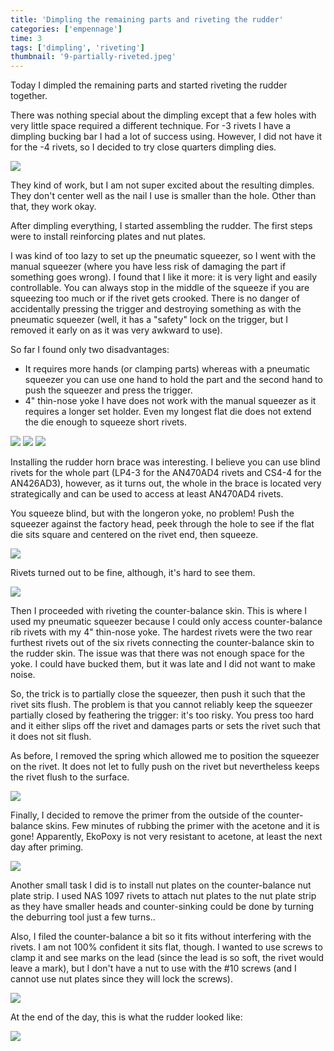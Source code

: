 ```yaml
---
title: 'Dimpling the remaining parts and riveting the rudder'
categories: ['empennage']
time: 3
tags: ['dimpling', 'riveting']
thumbnail: '9-partially-riveted.jpeg'
---
```


Today I dimpled the remaining parts and started riveting the rudder together.

<!-- more -->

There was nothing special about the dimpling except that a few holes with very little space required a different technique. For -3 rivets I have a dimpling bucking bar I had a lot of success using. However, I did not have it for the -4 rivets, so I decided to try close quarters dimpling dies.

![](0-close-quarters-dimple-die.jpeg)

They kind of work, but I am not super excited about the resulting dimples. They don't center well as the nail I use is smaller than the hole. Other than that, they work okay.

After dimpling everything, I started assembling the rudder. The first steps were to install reinforcing plates and nut plates.

I was kind of too lazy to set up the pneumatic squeezer, so I went with the manual squeezer (where you have less risk of damaging the part if something goes wrong). I found that I like it more: it is very light and easily controllable. You can always stop in the middle of the squeeze if you are squeezing too much or if the rivet gets crooked. There is no danger of accidentally pressing the trigger and destroying something as with the pneumatic squeezer (well, it has a "safety" lock on the trigger, but I removed it early on as it was very awkward to use).

So far I found only two disadvantages:

* It requires more hands (or clamping parts) whereas with a pneumatic squeezer you can use one hand to hold the part and the second hand to push the squeezer and press the trigger.
* 4" thin-nose yoke I have does not work with the manual squeezer as it requires a longer set holder. Even my longest flat die does not extend the die enough to squeeze short rivets.


![](1-beginning-assembly.jpeg)
![](2-nut-plate-installed.jpeg)
![](3-another-nut-plate.jpeg)

Installing the rudder horn brace was interesting. I believe you can use blind rivets for the whole part (LP4-3 for the AN470AD4 rivets and CS4-4 for the AN426AD3), however, as it turns out, the whole in the brace is located very strategically and can be used to access at least AN470AD4 rivets.

You squeeze blind, but with the longeron yoke, no problem! Push the squeezer against the factory head, peek through the hole to see if the flat die sits square and centered on the rivet end, then squeeze.

![](4-around-the-corner-squeezing.jpeg)

Rivets turned out to be fine, although, it's hard to see them.

![](5-hidden-rivets.jpeg)

Then I proceeded with riveting the counter-balance skin. This is where I used my pneumatic squeezer because I could only access counter-balance rib rivets with my 4" thin-nose yoke. The hardest rivets were the two rear furthest rivets out of the six rivets connecting the counter-balance skin to the rudder skin. The issue was that there was not enough space for the yoke. I could have bucked them, but it was late and I did not want to make noise.

So, the trick is to partially close the squeezer, then push it such that the rivet sits flush. The problem is that you cannot reliably keep the squeezer partially closed by feathering the trigger: it's too risky. You press too hard and it either slips off the rivet and damages parts or sets the rivet such that it does not sit flush.

As before, I removed the spring which allowed me to position the squeezer on the rivet. It does not let to fully push on the rivet but nevertheless keeps the rivet flush to the surface.

![](6-no-spring-squeezer.jpeg)

Finally, I decided to remove the primer from the outside of the counter-balance skins. Few minutes of rubbing the primer with the acetone and it is gone! Apparently, EkoPoxy is not very resistant to acetone, at least the next day after priming.

![](7-primer-is-gone.jpeg)

Another small task I did is to install nut plates on the counter-balance nut plate strip. I used NAS 1097 rivets to attach nut plates to the nut plate strip as they have smaller heads and counter-sinking could be done by turning the deburring tool just a few turns..

Also, I filed the counter-balance a bit so it fits without interfering with the rivets. I am not 100% confident it sits flat, though. I wanted to use screws to clamp it and see marks on the lead (since the lead is so soft, the rivet would leave a mark), but I don't have a nut to use with the #10 screws (and I cannot use nut plates since they will lock the screws).

![](8-counterweight.jpeg)

At the end of the day, this is what the rudder looked like:

![](9-partially-riveted.jpeg)
